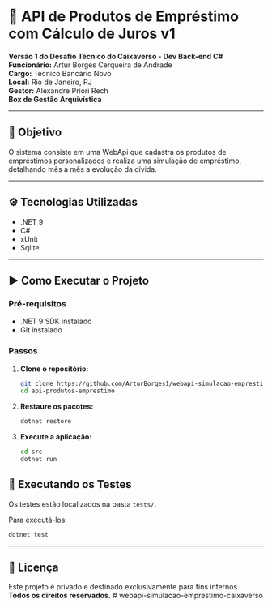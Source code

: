 
# 🚀 API de Produtos de Empréstimo com Cálculo de Juros v1

**Versão 1 do Desafio Técnico do Caixaverso - Dev Back-end C#**  
**Funcionário:** Artur Borges Cerqueira de Andrade  
**Cargo:** Técnico Bancário Novo  
**Local:** Rio de Janeiro, RJ  
**Gestor:** Alexandre Priori Rech  
**Box de Gestão Arquivística**

---

## 📌 Objetivo

O sistema consiste em uma WebApi que cadastra os produtos de empréstimos personalizados e realiza uma simulação de empréstimo, detalhando mês a mês a evolução da dívida.

---

## ⚙️ Tecnologias Utilizadas

- .NET 9
- C#
- xUnit
- Sqlite

---

## ▶️ Como Executar o Projeto

### Pré-requisitos

- .NET 9 SDK instalado
- Git instalado

### Passos

1. **Clone o repositório:**
   ```bash
   git clone https://github.com/ArturBorges1/webapi-simulacao-emprestimo-caixaverso.git
   cd api-produtos-emprestimo
   ```

2. **Restaure os pacotes:**
   ```bash
   dotnet restore
   ```

3. **Execute a aplicação:**
   ```bash
   cd src
   dotnet run
   ```

## 🧪 Executando os Testes

Os testes estão localizados na pasta `tests/`.

Para executá-los:
```bash
dotnet test
```

---

## 📄 Licença

Este projeto é privado e destinado exclusivamente para fins internos.  
**Todos os direitos reservados.**
#   w e b a p i - s i m u l a c a o - e m p r e s t i m o - c a i x a v e r s o  
 
